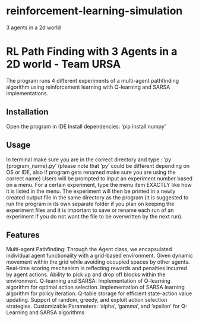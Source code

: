 # reinforcement-learning-simulation
3 agents in a 2d world

# RL Path Finding with 3 Agents in a 2D world - Team URSA

The program runs 4 different experiments of a multi-agent pathfinding algorithm using reinforcement learning with Q-learning and SARSA implementations.

## Installation

Open the program in IDE
Install dependencies: ‘pip install numpy’

## Usage

In terminal make sure you are in the correct directory and type : ‘py {program_name}.py’ (please note that ‘py’ could be different depending on OS or IDE, also if program gets renamed make sure you are using the correct name) 
Users will be prompted to input an experiment number based on a menu. For a certain experiment, type the menu item EXACTLY like how it is listed in the menu.
The experiment will then be printed in a newly created output file in the same directory as the program (it is suggested to run the program in its own separate folder if you plan on keeping the experiment files and it is important to save or rename each run of an experiment if you do not want the file to be overwritten by the next run).

## Features

Multi-agent Pathfinding: Through the Agent class, we encapsulated individual agent functionality with a grid-based environment. Given dynamic movement within the grid while avoiding occupied spaces by other agents. Real-time scoring mechanism is reflecting rewards and penalties incurred by agent actions. Ability to pick up and drop off blocks within the environment.
Q-learning and SARSA: Implementation of Q-learning algorithm for optimal action selection. Implementation of SARSA learning algorithm for policy iteration. Q-table storage for efficient state-action value updating. Support of random, greedy, and exploit action selection strategies.
Customizable Parameters: ‘alpha’, ‘gamma’, and ‘epsilon’ for Q-Learning and SARSA algorithms
